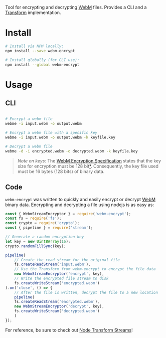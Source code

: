 Tool for encrypting and decrypting [WebM][webm] files.  Provides a CLI and a [Transform][node-transform] implementation.

# Install

```bash
# Install via NPM locally:
npm install --save webm-encrypt

# Install globally (for CLI use):
npm install --global webm-encrypt
```

# Usage

## CLI 

```bash

# Encrypt a webm file
webme -i input.webm -o output.webm

# Encrypt a webm file with a specific key
webme -i input.webm -o output.webm -k keyfile.key

# Decrypt a webm file
webme -d -i encrypted.webm -o decrypted.webm -k keyfile.key

```

> _Note on keys:_ The [WebM Encryption Specification][webm-encryption-spec] states that the key size for encryption must be 128 bit[*][webm-key-size].  Consequently, the key file used must be 16 bytes (128 bits) of binary data.

## Code

`webm-encrypt` was written to quickly and easily encrypt or decrypt [WebM][webm] binary data.  Encrypting and decrypting a file using nodejs is as easy as:

```js
const { WebmStreamEncryptor } = require('webm-encrypt');
const fs = require('fs');
const crypto = require('crypto');
const { pipeline } = require('stream');

// Generate a random encryption key
let key = new Uint8Array(16);
crypto.randomFillSync(key);

pipeline(
    // Create the read stream for the original file
    fs.createReadStream('input.webm'),
    // Use the Transform from webm-encrypt to encrypt the file data
    new WebmStreamEncryptor('encrypt', key),
    // Write the encrypted file stream to disk
    fs.createWriteStream('encrypted.webm')
).on('close', () => {
    // After the file is written, decrypt the file to a new location
    pipeline(
    fs.createReadStream('encrypted.webm'),
    new WebmStreamEncryptor('decrypt', key),
    fs.createWriteStream('decrypted.webm')
    )
});

```

For reference, be sure to check out [Node Transform Streams][node-transform]!

[webm]: https://www.webmproject.org/
[node-transform]: https://nodejs.org/api/stream.html#stream_class_stream_transform
[webm-encryption-spec]: https://www.webmproject.org/docs/webm-encryption/
[webm-key-size]: https://www.webmproject.org/docs/webm-encryption/#41-common-encryption-format